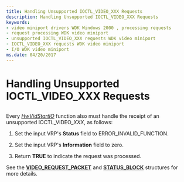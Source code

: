 ```yaml
---
title: Handling Unsupported IOCTL_VIDEO_XXX Requests
description: Handling Unsupported IOCTL_VIDEO_XXX Requests
keywords:
- video miniport drivers WDK Windows 2000 , processing requests
- request processing WDK video miniport
- unsupported IOCTL_VIDEO_XXX requests WDK video miniport
- IOCTL_VIDEO_XXX requests WDK video miniport
- I/O WDK video miniport
ms.date: 04/20/2017
---
```


# Handling Unsupported IOCTL\_VIDEO\_XXX Requests


## <span id="ddk_handling_unsupported_ioctl_video_xxx_requests_gg"></span><span id="DDK_HANDLING_UNSUPPORTED_IOCTL_VIDEO_XXX_REQUESTS_GG"></span>


Every [*HwVidStartIO*](/windows-hardware/drivers/ddi/video/nc-video-pvideo_hw_start_io) function also must handle the receipt of an unsupported IOCTL\_VIDEO\_*XXX*, as follows:

1.  Set the input VRP's **Status** field to ERROR\_INVALID\_FUNCTION.

2.  Set the input VRP's **Information** field to zero.

3.  Return **TRUE** to indicate the request was processed.

See the [**VIDEO\_REQUEST\_PACKET**](/windows-hardware/drivers/ddi/video/ns-video-_video_request_packet) and [**STATUS\_BLOCK**](/windows-hardware/drivers/ddi/video/ns-video-_status_block) structures for more details.

 


